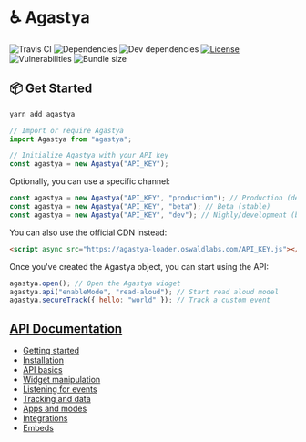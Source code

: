 # ♿ Agastya

![Travis CI](https://travis-ci.org/OswaldLabsOpenSource/agastya.svg?branch=master)
![Dependencies](https://img.shields.io/david/OswaldLabsOpenSource/agastya.svg)
![Dev dependencies](https://img.shields.io/david/dev/OswaldLabsOpenSource/agastya.svg)
[![License](https://img.shields.io/github/license/OswaldLabsOpenSource/agastya.svg)](https://github.com/OswaldLabsOpenSource/agastya/blob/master/LICENSE)
![Vulnerabilities](https://img.shields.io/snyk/vulnerabilities/github/OswaldLabsOpenSource/agastya.svg)
![Bundle size](https://img.shields.io/bundlephobia/minzip/agastya.svg)

## 📦 Get Started

```bash
yarn add agastya
```

```js
// Import or require Agastya
import Agastya from "agastya";

// Initialize Agastya with your API key
const agastya = new Agastya("API_KEY");
```

Optionally, you can use a specific channel:

```js
const agastya = new Agastya("API_KEY", "production"); // Production (default)
const agastya = new Agastya("API_KEY", "beta"); // Beta (stable)
const agastya = new Agastya("API_KEY", "dev"); // Nighly/development (breaking changes)
```

You can also use the official CDN instead:

```html
<script async src="https://agastya-loader.oswaldlabs.com/API_KEY.js"></script>
```

Once you've created the Agastya object, you can start using the API:

```js
agastya.open(); // Open the Agastya widget
agastya.api("enableMode", "read-aloud"); // Start read aloud model
agastya.secureTrack({ hello: "world" }); // Track a custom event
```

## [API Documentation](https://help.oswaldlabs.com/developers/)

- [Getting started](https://help.oswaldlabs.com/developers/)
- [Installation](https://help.oswaldlabs.com/developers/installation.html)
- [API basics](https://help.oswaldlabs.com/developers/api.html)
- [Widget manipulation](https://help.oswaldlabs.com/developers/widget.html)
- [Listening for events](https://help.oswaldlabs.com/developers/events.html)
- [Tracking and data](https://help.oswaldlabs.com/developers/tracking.html)
- [Apps and modes](https://help.oswaldlabs.com/developers/modes.html)
- [Integrations](https://help.oswaldlabs.com/developers/integrations.html)
- [Embeds](https://help.oswaldlabs.com/developers/embeds.html)
